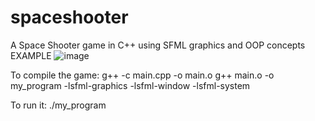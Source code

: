 # spaceshooter
A Space Shooter game in C++ using SFML graphics and OOP concepts
EXAMPLE
![image](https://github.com/hashirkhan21/spaceshooter/assets/94777942/56963009-bc94-49b0-ac4a-de5acb9666ef)


To compile the game:
 g++ -c main.cpp -o main.o g++ main.o -o my_program -lsfml-graphics -lsfml-window -lsfml-system

To run it:
 ./my_program
